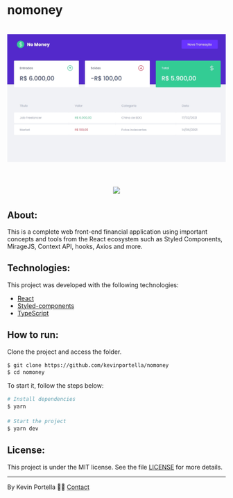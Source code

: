 # nomoney

<h1 align="center">
    <img src='./No_money.jpg'>
</h1>

<h1 align="center">
    <img src='./No_money_modal.jpg'>
</h1>

## About: 

This is a complete web front-end financial application using important concepts and tools from the 
React ecosystem such as Styled Components, MirageJS, Context API, hooks, Axios and more.

## Technologies:

This project was developed with the following technologies: 

- [React](https://reactjs.org)
- [Styled-components](https://styled-components.com)
- [TypeScript](https://www.typescriptlang.org/)

## How to run:

Clone the project and access the folder.

```bash
$ git clone https://github.com/kevinportella/nomoney
$ cd nomoney
```

To start it, follow the steps below: 
```bash
# Install dependencies
$ yarn

# Start the project 
$ yarn dev
```

## License:

This project is under the MIT license. See the file [LICENSE](LICENSE.md) for more details.

---

By Kevin Portella 👋🏽 [Contact](https://www.linkedin.com/in/kevin-bohry-58a4614b/)
